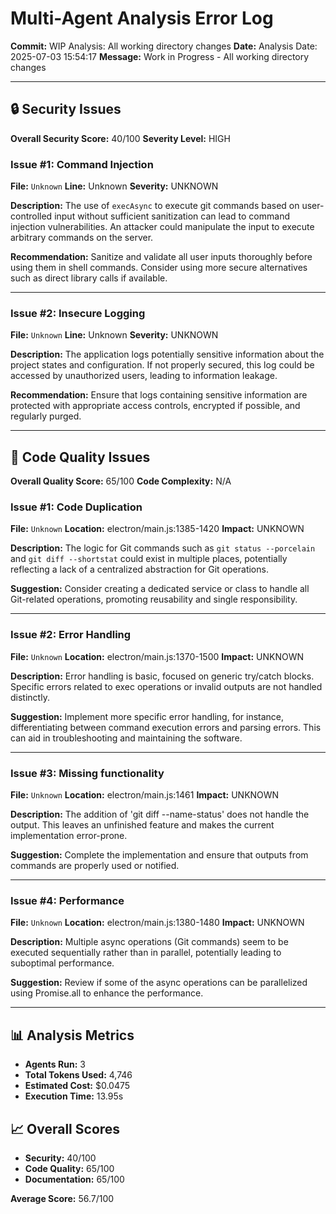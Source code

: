 # Multi-Agent Analysis Error Log

**Commit:** WIP Analysis: All working directory changes
**Date:** Analysis Date: 2025-07-03 15:54:17
**Message:** Work in Progress - All working directory changes

---

## 🔒 Security Issues

**Overall Security Score:** 40/100
**Severity Level:** HIGH

### Issue #1: Command Injection
**File:** `Unknown`
**Line:** Unknown
**Severity:** UNKNOWN

**Description:**
The use of `execAsync` to execute git commands based on user-controlled input without sufficient sanitization can lead to command injection vulnerabilities. An attacker could manipulate the input to execute arbitrary commands on the server.

**Recommendation:**
Sanitize and validate all user inputs thoroughly before using them in shell commands. Consider using more secure alternatives such as direct library calls if available.

---

### Issue #2: Insecure Logging
**File:** `Unknown`
**Line:** Unknown
**Severity:** UNKNOWN

**Description:**
The application logs potentially sensitive information about the project states and configuration. If not properly secured, this log could be accessed by unauthorized users, leading to information leakage.

**Recommendation:**
Ensure that logs containing sensitive information are protected with appropriate access controls, encrypted if possible, and regularly purged.

---

## 🎯 Code Quality Issues

**Overall Quality Score:** 65/100
**Code Complexity:** N/A

### Issue #1: Code Duplication
**File:** `Unknown`
**Location:** electron/main.js:1385-1420
**Impact:** UNKNOWN

**Description:**
The logic for Git commands such as `git status --porcelain` and `git diff --shortstat` could exist in multiple places, potentially reflecting a lack of a centralized abstraction for Git operations.

**Suggestion:**
Consider creating a dedicated service or class to handle all Git-related operations, promoting reusability and single responsibility.

---

### Issue #2: Error Handling
**File:** `Unknown`
**Location:** electron/main.js:1370-1500
**Impact:** UNKNOWN

**Description:**
Error handling is basic, focused on generic try/catch blocks. Specific errors related to exec operations or invalid outputs are not handled distinctly.

**Suggestion:**
Implement more specific error handling, for instance, differentiating between command execution errors and parsing errors. This can aid in troubleshooting and maintaining the software.

---

### Issue #3: Missing functionality
**File:** `Unknown`
**Location:** electron/main.js:1461
**Impact:** UNKNOWN

**Description:**
The addition of 'git diff --name-status' does not handle the output. This leaves an unfinished feature and makes the current implementation error-prone.

**Suggestion:**
Complete the implementation and ensure that outputs from commands are properly used or notified.

---

### Issue #4: Performance
**File:** `Unknown`
**Location:** electron/main.js:1380-1480
**Impact:** UNKNOWN

**Description:**
Multiple async operations (Git commands) seem to be executed sequentially rather than in parallel, potentially leading to suboptimal performance.

**Suggestion:**
Review if some of the async operations can be parallelized using Promise.all to enhance the performance.

---

## 📊 Analysis Metrics

- **Agents Run:** 3
- **Total Tokens Used:** 4,746
- **Estimated Cost:** $0.0475
- **Execution Time:** 13.95s

## 📈 Overall Scores

- **Security:** 40/100
- **Code Quality:** 65/100
- **Documentation:** 65/100

**Average Score:** 56.7/100
